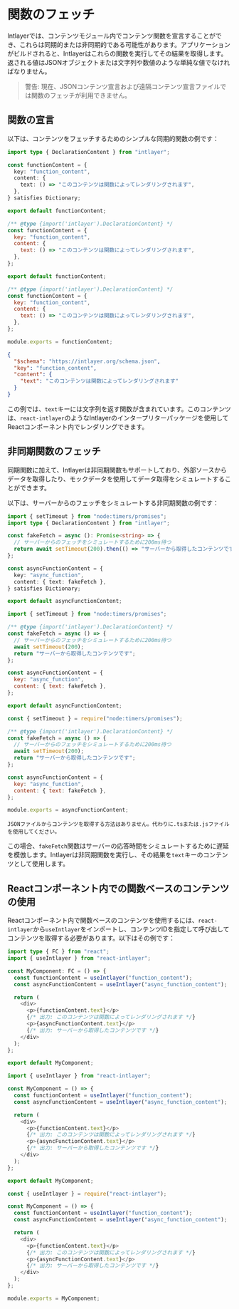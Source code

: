 # 関数のフェッチ

Intlayerでは、コンテンツモジュール内でコンテンツ関数を宣言することができ、これらは同期的または非同期的である可能性があります。アプリケーションがビルドされると、Intlayerはこれらの関数を実行してその結果を取得します。返される値はJSONオブジェクトまたは文字列や数値のような単純な値でなければなりません。

> 警告: 現在、JSONコンテンツ宣言および遠隔コンテンツ宣言ファイルでは関数のフェッチが利用できません。

## 関数の宣言

以下は、コンテンツをフェッチするためのシンプルな同期的関数の例です：

```typescript fileName="**/*.content.ts" contentDeclarationFormat="typescript"
import type { DeclarationContent } from "intlayer";

const functionContent = {
  key: "function_content",
  content: {
    text: () => "このコンテンツは関数によってレンダリングされます",
  },
} satisfies Dictionary;

export default functionContent;
```

```javascript fileName="**/*.content.mjs" contentDeclarationFormat="esm"
/** @type {import('intlayer').DeclarationContent} */
const functionContent = {
  key: "function_content",
  content: {
    text: () => "このコンテンツは関数によってレンダリングされます",
  },
};

export default functionContent;
```

```javascript fileName="**/*.content.cjs" contentDeclarationFormat="commonjs"
/** @type {import('intlayer').DeclarationContent} */
const functionContent = {
  key: "function_content",
  content: {
    text: () => "このコンテンツは関数によってレンダリングされます",
  },
};

module.exports = functionContent;
```

```json fileName="**/*.content.json" contentDeclarationFormat="json"
{
  "$schema": "https://intlayer.org/schema.json",
  "key": "function_content",
  "content": {
    "text": "このコンテンツは関数によってレンダリングされます"
  }
}
```

この例では、`text`キーには文字列を返す関数が含まれています。このコンテンツは、`react-intlayer`のようなIntlayerのインタープリターパッケージを使用してReactコンポーネント内でレンダリングできます。

## 非同期関数のフェッチ

同期関数に加えて、Intlayerは非同期関数もサポートしており、外部ソースからデータを取得したり、モックデータを使用してデータ取得をシミュレートすることができます。

以下は、サーバーからのフェッチをシミュレートする非同期関数の例です：

```typescript fileName="**/*.content.ts" contentDeclarationFormat="typescript"
import { setTimeout } from "node:timers/promises";
import type { DeclarationContent } from "intlayer";

const fakeFetch = async (): Promise<string> => {
  // サーバーからのフェッチをシミュレートするために200ms待つ
  return await setTimeout(200).then(() => "サーバーから取得したコンテンツです");
};

const asyncFunctionContent = {
  key: "async_function",
  content: { text: fakeFetch },
} satisfies Dictionary;

export default asyncFunctionContent;
```

```javascript fileName="**/*.content.mjs" contentDeclarationFormat="esm"
import { setTimeout } from "node:timers/promises";

/** @type {import('intlayer').DeclarationContent} */
const fakeFetch = async () => {
  // サーバーからのフェッチをシミュレートするために200ms待つ
  await setTimeout(200);
  return "サーバーから取得したコンテンツです";
};

const asyncFunctionContent = {
  key: "async_function",
  content: { text: fakeFetch },
};

export default asyncFunctionContent;
```

```javascript fileName="**/*.content.cjs" contentDeclarationFormat="commonjs"
const { setTimeout } = require("node:timers/promises");

/** @type {import('intlayer').DeclarationContent} */
const fakeFetch = async () => {
  // サーバーからのフェッチをシミュレートするために200ms待つ
  await setTimeout(200);
  return "サーバーから取得したコンテンツです";
};

const asyncFunctionContent = {
  key: "async_function",
  content: { text: fakeFetch },
};

module.exports = asyncFunctionContent;
```

```plaintext fileName="**/*.content.json" contentDeclarationFormat="json"
JSONファイルからコンテンツを取得する方法はありません。代わりに.tsまたは.jsファイルを使用してください。
```

この場合、`fakeFetch`関数はサーバーの応答時間をシミュレートするために遅延を模倣します。Intlayerは非同期関数を実行し、その結果を`text`キーのコンテンツとして使用します。

## Reactコンポーネント内での関数ベースのコンテンツの使用

Reactコンポーネント内で関数ベースのコンテンツを使用するには、`react-intlayer`から`useIntlayer`をインポートし、コンテンツIDを指定して呼び出してコンテンツを取得する必要があります。以下はその例です：

```typescript fileName="**/*.jsx" codeFormat="typescript"
import type { FC } from "react";
import { useIntlayer } from "react-intlayer";

const MyComponent: FC = () => {
  const functionContent = useIntlayer("function_content");
  const asyncFunctionContent = useIntlayer("async_function_content");

  return (
    <div>
      <p>{functionContent.text}</p>
      {/* 出力: このコンテンツは関数によってレンダリングされます */}
      <p>{asyncFunctionContent.text}</p>
      {/* 出力: サーバーから取得したコンテンツです */}
    </div>
  );
};

export default MyComponent;
```

```javascript fileName="**/*.mjx" codeFormat="esm"
import { useIntlayer } from "react-intlayer";

const MyComponent = () => {
  const functionContent = useIntlayer("function_content");
  const asyncFunctionContent = useIntlayer("async_function_content");

  return (
    <div>
      <p>{functionContent.text}</p>
      {/* 出力: このコンテンツは関数によってレンダリングされます */}
      <p>{asyncFunctionContent.text}</p>
      {/* 出力: サーバーから取得したコンテンツです */}
    </div>
  );
};

export default MyComponent;
```

```javascript fileName="**/*.cjs" codeFormat="commonjs"
const { useIntlayer } = require("react-intlayer");

const MyComponent = () => {
  const functionContent = useIntlayer("function_content");
  const asyncFunctionContent = useIntlayer("async_function_content");

  return (
    <div>
      <p>{functionContent.text}</p>
      {/* 出力: このコンテンツは関数によってレンダリングされます */}
      <p>{asyncFunctionContent.text}</p>
      {/* 出力: サーバーから取得したコンテンツです */}
    </div>
  );
};

module.exports = MyComponent;
```
